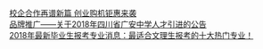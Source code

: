  
[校企合作再谱新篇   创业购机钜惠来袭](http://www.dianyue.me/archives/794/yg16hielmiqc9422/)  
[品牌推广——关于2018年四川省广安中学人才引进的公告](http://www.dianyue.me/archives/934/3qleo23yny714hx5/)  
[2018年最新毕业生报考专业消息：最适合文理生报考的十大热门专业！](http://www.dianyue.me/archives/217/d0ik9hdlwch2x94i/)